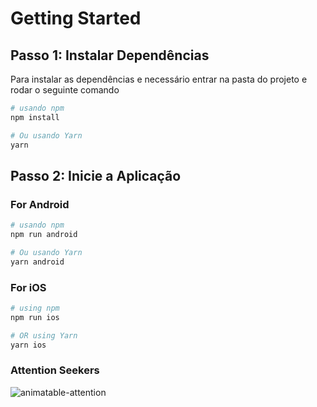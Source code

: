 # Getting Started

## Passo 1: Instalar Dependências

Para instalar as dependências e necessário entrar na pasta do projeto e rodar o seguinte comando

```bash
# usando npm
npm install

# Ou usando Yarn
yarn
```

## Passo 2: Inicie a Aplicação

### For Android

```bash
# usando npm
npm run android

# Ou usando Yarn
yarn android
```

### For iOS

```bash
# using npm
npm run ios

# OR using Yarn
yarn ios
```

### Attention Seekers

![animatable-attention](https://cloud.githubusercontent.com/assets/378279/10590307/ef73b1ba-767d-11e5-8fb9-9779d3a53a50.gif)
